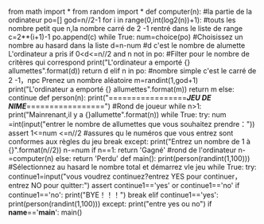from math import *
from random import *
def computer(n):
    #la partie de la ordinateur
    po=[]
    god=n//2-1
    for i in range(0,int(log2(n))+1):    #touts les nombre petit que n,la nombre carré de 2 -1 rentré dans  le liste de range
        c=2**(i+1)-1
        po.append(c)
    while True:
        num=choice(po)                 #Choisissez un nombre au hasard dans la liste
        d=n-num                       #d c'est le nombre de alumette L'ordinateur a pris
        if 0<d<=n//2 and n not in po:          #Filter pour le nombre de critères qui correspond
            print("L'ordinateur a emporté {} allumettes".format(d))
            return d
        elif n in po:                  #nombre simple c'est le carré de 2 -1，npc Prenez un nombre aléatoire 
            m=randint(1,god+1)
            print("L'ordinateur a emporté {} allumettes".format(m))
            return m
        else:
            continue
def person(n):
    print("=================*****JEU DE NIME*****=================")
    #Rond de joueur
    while n>1:
        print("Mainrenant,il y a {}allumette".format(n))
        while True:
            try:
                num =int(input("entrer le nombre de allumettes que vous souhaitez prendre："))
                assert 1<=num <=n//2                              #assures qu le numéros que vous entrez sont conformes aux règles du jeu
                break
            except:
                print("Entrez un nombre de 1 à {}".format(n//2))
        n-=num
        if n==1:
            return 'Gagné'
        #rond de l'ordinateur
        n-=computer(n)
    else:
        return 'Perdu'
def main():
    print(person(randint(1,100)))      #Sélectionnez au hasard le nombre total et démarrez vle jeu
    while True:
        try:
            continue1=input("vous voudrez continuez?entrez YES pour continuer，entrez NO pour quitter:")
            assert continue1=='yes' or continue1=='no'
            if continue1=='no':
                print("BYE！！！")
                break
            elif continue1=='yes':
                print(person(randint(1,100)))
        except:
            print("entre yes ou no")
if __name__=='__main__':
    main()
